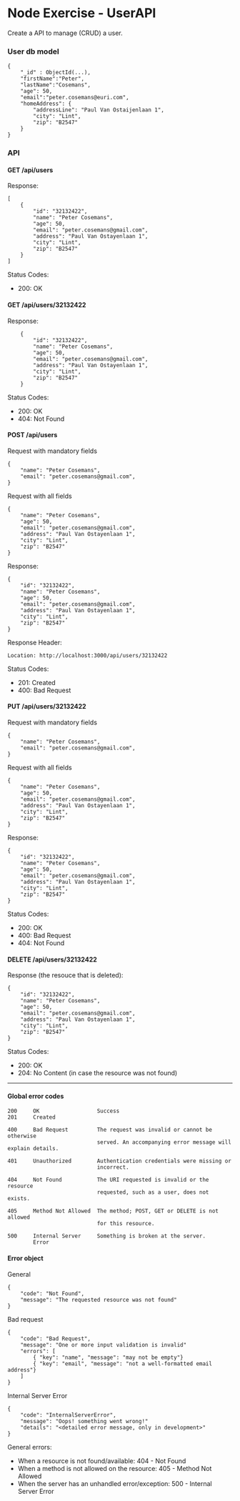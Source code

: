 # Node Exercise - UserAPI

Create a API to manage (CRUD) a user.

### User db model

    {
        "_id" : ObjectId(...),
        "firstName":"Peter",
        "lastName":"Cosemans",
        "age": 50,
        "email":"peter.cosemans@euri.com",
        "homeAddress": {
            "addressLine": "Paul Van Ostaijenlaan 1",
            "city": "Lint",
            "zip": "B2547"
        }
    }

### API

#### GET /api/users

Response:

    [
        {
            "id": "32132422",
            "name": "Peter Cosemans",
            "age": 50,
            "email": "peter.cosemans@gmail.com",
            "address": "Paul Van Ostayenlaan 1",
            "city": "Lint",
            "zip": "B2547"
        }
    ]

Status Codes:

* 200: OK

#### GET /api/users/32132422

Response:

        {
            "id": "32132422",
            "name": "Peter Cosemans",
            "age": 50,
            "email": "peter.cosemans@gmail.com",
            "address": "Paul Van Ostayenlaan 1",
            "city": "Lint",
            "zip": "B2547"
        }

Status Codes:

* 200: OK
* 404: Not Found

#### POST /api/users

Request with mandatory fields

    {
        "name": "Peter Cosemans",
        "email": "peter.cosemans@gmail.com",
    }

Request with all fields

    {
        "name": "Peter Cosemans",
        "age": 50,
        "email": "peter.cosemans@gmail.com",
        "address": "Paul Van Ostayenlaan 1",
        "city": "Lint",
        "zip": "B2547"
    }

Response:

    {
        "id": "32132422",
        "name": "Peter Cosemans",
        "age": 50,
        "email": "peter.cosemans@gmail.com",
        "address": "Paul Van Ostayenlaan 1",
        "city": "Lint",
        "zip": "B2547"
    }

Response Header:

    Location: http://localhost:3000/api/users/32132422

Status Codes:

* 201: Created
* 400: Bad Request

#### PUT /api/users/32132422

Request with mandatory fields

    {
        "name": "Peter Cosemans",
        "email": "peter.cosemans@gmail.com",
    }

Request with all fields

    {
        "name": "Peter Cosemans",
        "age": 50,
        "email": "peter.cosemans@gmail.com",
        "address": "Paul Van Ostayenlaan 1",
        "city": "Lint",
        "zip": "B2547"
    }

Response:

    {
        "id": "32132422",
        "name": "Peter Cosemans",
        "age": 50,
        "email": "peter.cosemans@gmail.com",
        "address": "Paul Van Ostayenlaan 1",
        "city": "Lint",
        "zip": "B2547"
    }

Status Codes:

* 200: OK
* 400: Bad Request
* 404: Not Found

#### DELETE /api/users/32132422

Response (the resouce that is deleted):

    {
        "id": "32132422",
        "name": "Peter Cosemans",
        "age": 50,
        "email": "peter.cosemans@gmail.com",
        "address": "Paul Van Ostayenlaan 1",
        "city": "Lint",
        "zip": "B2547"
    }

Status Codes:

* 200: OK
* 204: No Content (in case the resource was not found)

---

#### Global error codes

    200     OK                  Success
    201     Created

    400     Bad Request         The request was invalid or cannot be otherwise
                                served. An accompanying error message will explain details.

    401     Unauthorized        Authentication credentials were missing or
                                incorrect.

    404     Not Found           The URI requested is invalid or the resource
                                requested, such as a user, does not exists.

    405     Method Not Allowed  The method; POST, GET or DELETE is not allowed
                                for this resource.

    500     Internal Server     Something is broken at the server.
            Error

#### Error object

General

    {
        "code": "Not Found",
        "message": "The requested resource was not found"
    }

Bad request

    {
        "code": "Bad Request",
        "message": "One or more input validation is invalid"
        "errors": [
            { "key": "name", "message": "may not be empty"}
            { "key": "email", "message": "not a well-formatted email address"}
        ]
    }

Internal Server Error

    {
        "code": "InternalServerError",
        "message": "Oops! something went wrong!"
        "details": "<detailed error message, only in development>"
    }

General errors:

* When a resource is not found/available: 404 - Not Found
* When a method is not allowed on the resource: 405 - Method Not Allowed
* When the server has an unhandled error/exception: 500 - Internal Server Error


